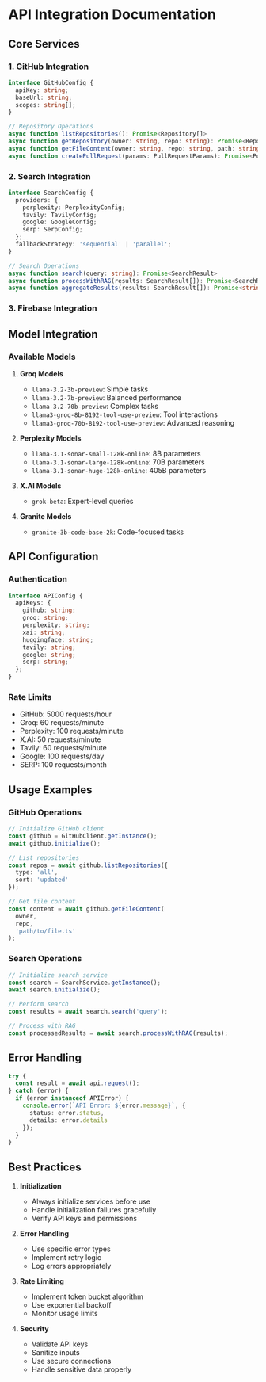 # API Integration Documentation

## Core Services

### 1. GitHub Integration
```typescript
interface GitHubConfig {
  apiKey: string;
  baseUrl: string;
  scopes: string[];
}

// Repository Operations
async function listRepositories(): Promise<Repository[]>
async function getRepository(owner: string, repo: string): Promise<Repository>
async function getFileContent(owner: string, repo: string, path: string): Promise<string>
async function createPullRequest(params: PullRequestParams): Promise<PullRequest>
```

### 2. Search Integration
```typescript
interface SearchConfig {
  providers: {
    perplexity: PerplexityConfig;
    tavily: TavilyConfig;
    google: GoogleConfig;
    serp: SerpConfig;
  };
  fallbackStrategy: 'sequential' | 'parallel';
}

// Search Operations
async function search(query: string): Promise<SearchResult>
async function processWithRAG(results: SearchResult[]): Promise<SearchResult[]>
async function aggregateResults(results: SearchResult[]): Promise<string>
```

### 3. Firebase Integration

## Model Integration

### Available Models

1. **Groq Models**
   - `llama-3.2-3b-preview`: Simple tasks
   - `llama-3.2-7b-preview`: Balanced performance
   - `llama-3.2-70b-preview`: Complex tasks
   - `llama3-groq-8b-8192-tool-use-preview`: Tool interactions
   - `llama3-groq-70b-8192-tool-use-preview`: Advanced reasoning

2. **Perplexity Models**
   - `llama-3.1-sonar-small-128k-online`: 8B parameters
   - `llama-3.1-sonar-large-128k-online`: 70B parameters
   - `llama-3.1-sonar-huge-128k-online`: 405B parameters

3. **X.AI Models**
   - `grok-beta`: Expert-level queries

4. **Granite Models**
   - `granite-3b-code-base-2k`: Code-focused tasks

## API Configuration

### Authentication
```typescript
interface APIConfig {
  apiKeys: {
    github: string;
    groq: string;
    perplexity: string;
    xai: string;
    huggingface: string;
    tavily: string;
    google: string;
    serp: string;
  };
}
```

### Rate Limits
- GitHub: 5000 requests/hour
- Groq: 60 requests/minute
- Perplexity: 100 requests/minute
- X.AI: 50 requests/minute
- Tavily: 60 requests/minute
- Google: 100 requests/day
- SERP: 100 requests/month

## Usage Examples

### GitHub Operations
```typescript
// Initialize GitHub client
const github = GitHubClient.getInstance();
await github.initialize();

// List repositories
const repos = await github.listRepositories({
  type: 'all',
  sort: 'updated'
});

// Get file content
const content = await github.getFileContent(
  owner,
  repo,
  'path/to/file.ts'
);
```

### Search Operations
```typescript
// Initialize search service
const search = SearchService.getInstance();
await search.initialize();

// Perform search
const results = await search.search('query');

// Process with RAG
const processedResults = await search.processWithRAG(results);
```

## Error Handling

```typescript
try {
  const result = await api.request();
} catch (error) {
  if (error instanceof APIError) {
    console.error(`API Error: ${error.message}`, {
      status: error.status,
      details: error.details
    });
  }
}
```

## Best Practices

1. **Initialization**
   - Always initialize services before use
   - Handle initialization failures gracefully
   - Verify API keys and permissions

2. **Error Handling**
   - Use specific error types
   - Implement retry logic
   - Log errors appropriately

3. **Rate Limiting**
   - Implement token bucket algorithm
   - Use exponential backoff
   - Monitor usage limits

4. **Security**
   - Validate API keys
   - Sanitize inputs
   - Use secure connections
   - Handle sensitive data properly